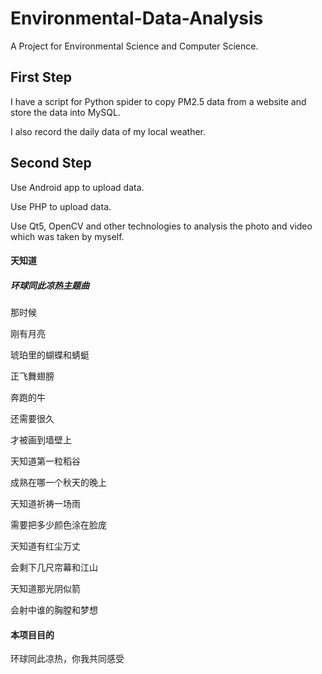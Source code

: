 # Environmental-Data-Analysis

A Project for Environmental Science and Computer Science.

## First Step

I have a script for Python spider to copy PM2.5 data from a website and store the data into MySQL.

I also record the daily data of my local weather.

## Second Step

Use Android app to upload data.

Use PHP to upload data.

Use Qt5, OpenCV and other technologies to analysis the photo and video which was taken by myself.

#### 天知道

##### 环球同此凉热主题曲

那时候

刚有月亮

琥珀里的蝴蝶和蜻蜓

正飞舞翅膀

奔跑的牛

还需要很久

才被画到墙壁上

天知道第一粒稻谷

成熟在哪一个秋天的晚上

天知道祈祷一场雨

需要把多少颜色涂在脸庞

天知道有红尘万丈

会剩下几尺帘幕和江山

天知道那光阴似箭

会射中谁的胸膛和梦想

#### 本项目目的

环球同此凉热，你我共同感受
